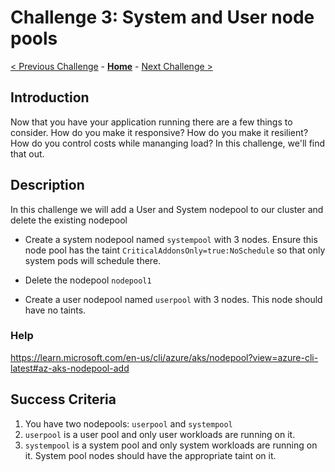 # Challenge 3: System and User node pools

[< Previous Challenge](./02-k8sdeployment.md) - **[Home](../README.md)** - [Next Challenge >](./04-scaling.md)

## Introduction

Now that you have your application running there are a few things to consider. How do you make it responsive? How do you make it resilient? How do you control costs while mananging load? In this challenge, we'll find that out.

## Description

In this challenge we will add a User and System nodepool to our cluster and delete the existing nodepool

- Create a system nodepool named `systempool` with 3 nodes. Ensure this node pool has the taint `CriticalAddonsOnly=true:NoSchedule` so that only system pods will schedule there.

- Delete the nodepool `nodepool1`

- Create a user nodepool named `userpool` with 3 nodes. This node should have no taints.

### Help
https://learn.microsoft.com/en-us/cli/azure/aks/nodepool?view=azure-cli-latest#az-aks-nodepool-add

## Success Criteria

1. You have two nodepools: `userpool` and `systempool`
2. `userpool` is a user pool and only user workloads are running on it.
3. `systempool` is a system pool and only system workloads are running on it. System pool nodes should have the appropriate taint on it.